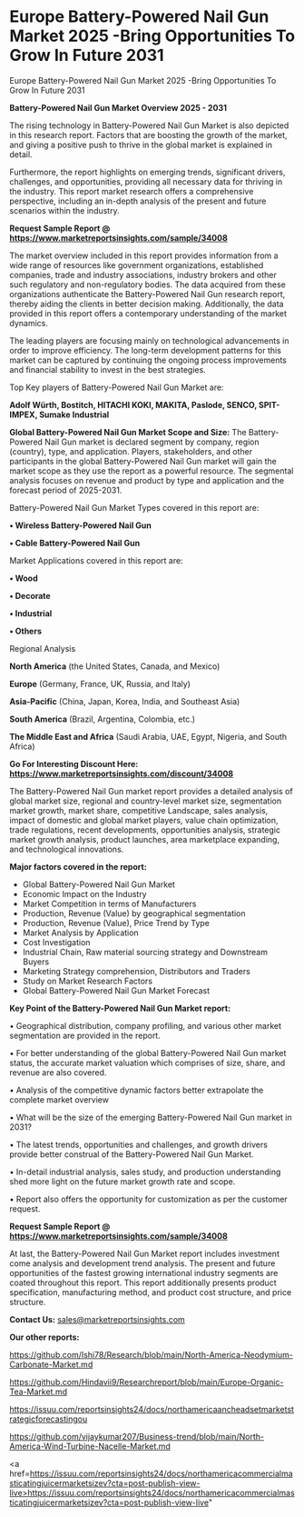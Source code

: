 # Europe Battery-Powered Nail Gun Market 2025 -Bring Opportunities To Grow In Future 2031
Europe Battery-Powered Nail Gun Market 2025 -Bring Opportunities To Grow In Future 2031

<Strong> Battery-Powered Nail Gun Market Overview 2025 - 2031</strong>

The rising technology in Battery-Powered Nail Gun Market is also depicted in this research report. Factors that are boosting the growth of the market, and giving a positive push to thrive in the global market is explained in detail.

Furthermore, the report highlights on emerging trends, significant drivers, challenges, and opportunities, providing all necessary data for thriving in the industry. This report market research offers a comprehensive perspective, including an in-depth analysis of the present and future scenarios within the industry.

<strong>Request Sample Report @ <a href=https://www.marketreportsinsights.com/sample/34008>https://www.marketreportsinsights.com/sample/34008</a></strong>

The market overview included in this report provides information from a wide range of resources like government organizations, established companies, trade and industry associations, industry brokers and other such regulatory and non-regulatory bodies. The data acquired from these organizations authenticate the Battery-Powered Nail Gun research report, thereby aiding the clients in better decision making. Additionally, the data provided in this report offers a contemporary understanding of the market dynamics.

The leading players are focusing mainly on technological advancements in order to improve efficiency. The long-term development patterns for this market can be captured by continuing the ongoing process improvements and financial stability to invest in the best strategies.

Top Key players of Battery-Powered Nail Gun Market are:

<strong>Adolf Würth, Bostitch, HITACHI KOKI, MAKITA, Paslode, SENCO, SPIT-IMPEX, Sumake Industrial</strong>

<strong><b>Global Battery-Powered Nail Gun Market Scope and Size:</b></strong>
The Battery-Powered Nail Gun market is declared segment by company, region (country), type, and application. Players, stakeholders, and other participants in the global Battery-Powered Nail Gun market will gain the market scope as they use the report as a powerful resource. The segmental analysis focuses on revenue and product by type and application and the forecast period of 2025-2031.

Battery-Powered Nail Gun Market Types covered in this report are:

<strong>•  Wireless Battery-Powered Nail Gun

•  Cable Battery-Powered Nail Gun</strong>

Market Applications covered in this report are:

<strong>•  Wood

•  Decorate

•  Industrial

•  Others</strong> 

Regional Analysis

<strong>North America</strong> (the United States, Canada, and Mexico)

<strong>Europe</strong> (Germany, France, UK, Russia, and Italy)

<strong>Asia-Pacific</strong> (China, Japan, Korea, India, and Southeast Asia)

<strong>South America</strong> (Brazil, Argentina, Colombia, etc.)

<strong>The Middle East and Africa</strong> (Saudi Arabia, UAE, Egypt, Nigeria, and South Africa)

<strong>Go For Interesting Discount Here: <a href=https://www.marketreportsinsights.com/discount/34008>https://www.marketreportsinsights.com/discount/34008</a></strong>

The Battery-Powered Nail Gun market report provides a detailed analysis of global market size, regional and country-level market size, segmentation market growth, market share, competitive Landscape, sales analysis, impact of domestic and global market players, value chain optimization, trade regulations, recent developments, opportunities analysis, strategic market growth analysis, product launches, area marketplace expanding, and technological innovations.

<strong><b>Major factors covered in the report:</b></strong>
<ul>
  <li>Global Battery-Powered Nail Gun Market </li>
  <li>Economic Impact on the Industry</li>
  <li>Market Competition in terms of Manufacturers</li>
  <li>Production, Revenue (Value) by geographical segmentation</li>
  <li>Production, Revenue (Value), Price Trend by Type</li>
  <li>Market Analysis by Application</li>
  <li>Cost Investigation</li>
  <li>Industrial Chain, Raw material sourcing strategy and Downstream Buyers</li>
  <li>Marketing Strategy comprehension, Distributors and Traders</li>
  <li>Study on Market Research Factors</li>
  <li>Global Battery-Powered Nail Gun Market Forecast</li>
</ul>

<strong><b>Key Point of the Battery-Powered Nail Gun Market report:</b></strong>

• Geographical distribution, company profiling, and various other market segmentation are provided in the report.

• For better understanding of the global Battery-Powered Nail Gun market status, the accurate market valuation which comprises of size, share, and revenue are also covered.

• Analysis of the competitive dynamic factors better extrapolate the complete market overview

• What will be the size of the emerging Battery-Powered Nail Gun market in 2031?

• The latest trends, opportunities and challenges, and growth drivers provide better construal of the Battery-Powered Nail Gun Market.

• In-detail industrial analysis, sales study, and production understanding shed more light on the future market growth rate and scope.

• Report also offers the opportunity for customization as per the customer request.

<strong>Request Sample Report @ <a href=https://www.marketreportsinsights.com/sample/34008>https://www.marketreportsinsights.com/sample/34008</a></strong>

At last, the Battery-Powered Nail Gun Market report includes investment come analysis and development trend analysis. The present and future opportunities of the fastest growing international industry segments are coated throughout this report. This report additionally presents product specification, manufacturing method, and product cost structure, and price structure.

<strong>Contact Us:</strong>
sales@marketreportsinsights.com

<strong>Our other reports:</strong>

<a href=https://github.com/Ishi78/Research/blob/main/North-America-Neodymium-Carbonate-Market.md>https://github.com/Ishi78/Research/blob/main/North-America-Neodymium-Carbonate-Market.md</a>

<a href=https://github.com/Hindavii9/Researchreport/blob/main/Europe-Organic-Tea-Market.md>https://github.com/Hindavii9/Researchreport/blob/main/Europe-Organic-Tea-Market.md</a>

<a href=https://issuu.com/reportsinsights24/docs/northamericaancheadsetmarketstrategicforecastingou>https://issuu.com/reportsinsights24/docs/northamericaancheadsetmarketstrategicforecastingou</a>

<a href=https://github.com/vijaykumar207/Business-trend/blob/main/North-America-Wind-Turbine-Nacelle-Market.md>https://github.com/vijaykumar207/Business-trend/blob/main/North-America-Wind-Turbine-Nacelle-Market.md</a>

<a href=https://issuu.com/reportsinsights24/docs/northamericacommercialmasticatingjuicermarketsizev?cta=post-publish-view-live>https://issuu.com/reportsinsights24/docs/northamericacommercialmasticatingjuicermarketsizev?cta=post-publish-view-live</a>"
